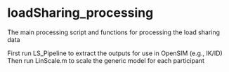 # loadSharing_processing
The main processing script and functions for processing the load sharing data

First run LS_Pipeline to extract the outputs for use in OpenSIM (e.g., IK/ID)
Then run LinScale.m to scale the generic model for each participant
